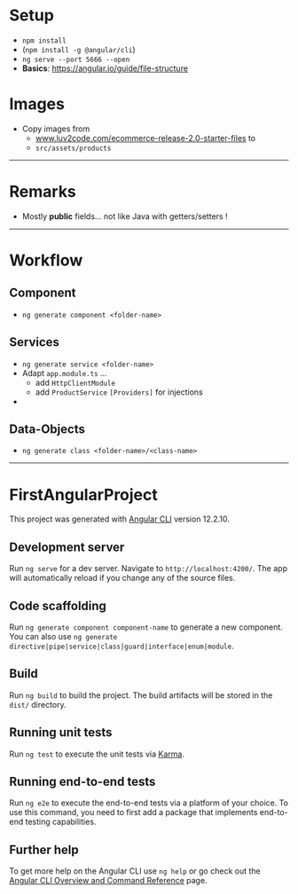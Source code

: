 # Setup
- `npm install`
- (`npm install -g @angular/cli`)
- `ng serve --port 5666 --open`
- **Basics**: https://angular.io/guide/file-structure


# Images
- Copy images from 
  - www.luv2code.com/ecommerce-release-2.0-starter-files to
  - `src/assets/products`

---------------------------------------------------------------------------------
# Remarks
- Mostly **public** fields... not like Java with getters/setters !


---------------------------------------------------------------------------------
# Workflow

## Component 
- `ng generate component <folder-name>`

## Services
- `ng generate service <folder-name>`
- Adapt `app.module.ts` ... 
  - add `HttpClientModule`
  - add `ProductService` `[Providers]` for injections
- 



## Data-Objects
- `ng generate class <folder-name>/<class-name>`



---------------------------------------------------------------------------------
# FirstAngularProject

This project was generated with [Angular CLI](https://github.com/angular/angular-cli) version 12.2.10.

## Development server

Run `ng serve` for a dev server. Navigate to `http://localhost:4200/`. The app will automatically reload if you change any of the source files.

## Code scaffolding

Run `ng generate component component-name` to generate a new component. You can also use `ng generate directive|pipe|service|class|guard|interface|enum|module`.

## Build

Run `ng build` to build the project. The build artifacts will be stored in the `dist/` directory.

## Running unit tests

Run `ng test` to execute the unit tests via [Karma](https://karma-runner.github.io).

## Running end-to-end tests

Run `ng e2e` to execute the end-to-end tests via a platform of your choice. To use this command, you need to first add a package that implements end-to-end testing capabilities.

## Further help

To get more help on the Angular CLI use `ng help` or go check out the [Angular CLI Overview and Command Reference](https://angular.io/cli) page.
